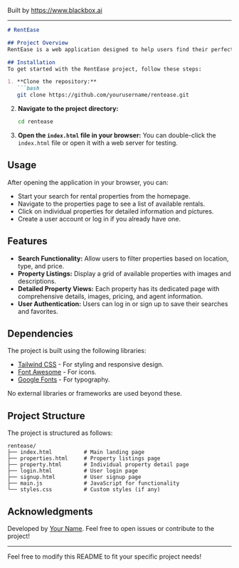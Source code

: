 
Built by https://www.blackbox.ai

---

```markdown
# RentEase

## Project Overview
RentEase is a web application designed to help users find their perfect rental properties. The platform provides a user-friendly interface where users can search for various types of properties based on location, property type, and price range. With features like verified listings and 24/7 support, RentEase aims to simplify the rental process for both tenants and landlords.

## Installation
To get started with the RentEase project, follow these steps:

1. **Clone the repository:**
   ```bash
   git clone https://github.com/yourusername/rentease.git
   ```

2. **Navigate to the project directory:**
   ```bash
   cd rentease
   ```

3. **Open the `index.html` file in your browser:**
   You can double-click the `index.html` file or open it with a web server for testing.

## Usage
After opening the application in your browser, you can:
- Start your search for rental properties from the homepage.
- Navigate to the properties page to see a list of available rentals.
- Click on individual properties for detailed information and pictures.
- Create a user account or log in if you already have one.

## Features
- **Search Functionality:** Allow users to filter properties based on location, type, and price.
- **Property Listings:** Display a grid of available properties with images and descriptions.
- **Detailed Property Views:** Each property has its dedicated page with comprehensive details, images, pricing, and agent information.
- **User Authentication:** Users can log in or sign up to save their searches and favorites.

## Dependencies
The project is built using the following libraries:
- [Tailwind CSS](https://tailwindcss.com/) - For styling and responsive design.
- [Font Awesome](https://fontawesome.com/) - For icons.
- [Google Fonts](https://fonts.google.com/) - For typography.

No external libraries or frameworks are used beyond these.

## Project Structure
The project is structured as follows:

```
rentease/
├── index.html          # Main landing page
├── properties.html     # Property listings page
├── property.html       # Individual property detail page
├── login.html          # User login page
├── signup.html         # User signup page
├── main.js             # JavaScript for functionality
└── styles.css          # Custom styles (if any)
```

## Acknowledgments
Developed by [Your Name](https://github.com/yourusername). Feel free to open issues or contribute to the project!

---

Feel free to modify this README to fit your specific project needs!
```